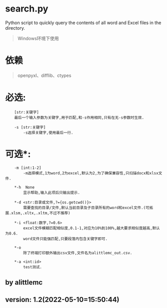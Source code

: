 # search.py
Python script to quickly query the contents of all word and Excel files in the directory.

> Windows环境下使用

# 依赖
> openpyxl、difflib、ctypes


# 必选:
        
        [str:关键字]
        最后一个输入参数为关键字,用于匹配,和-s作用相同,只有在无-s参数时生效.

        -s [str:关键字]
            -s选择关键字,使用最后一行.

# 可选*:
        -m [int:1-2]
            -m选择模式,1为word,2为excel,默认为2,为了确保兼容性,只扫描docx和xlsx文件.

        *-h  None
            显示帮助,输入此项后只输出提示.

        *-d <str:目录或文件,?={os.getcwd()}>
            需要查找的目录/文件,默认当前目录及子目录所有的word和excel文件.(可拓展.xlsm,.xltx,.xltm,不过不推荐)

        *-i <float:数字,?=0.6>
            excel文件模糊匹配相似度,0.1-1,对应为10%到100%,越大要求相似度越高,默认为0.6.
            word文件只能强匹配,只要段落内包含关键字即可.

        *-o
            除了终端打印额外输出csv文件,文件名为alittlemc_out.csv.

        *-a <int:id>
            test测试.

  ##  by alittlemc
  ##  version:    1.2(2022-05-10=15:50:44)
